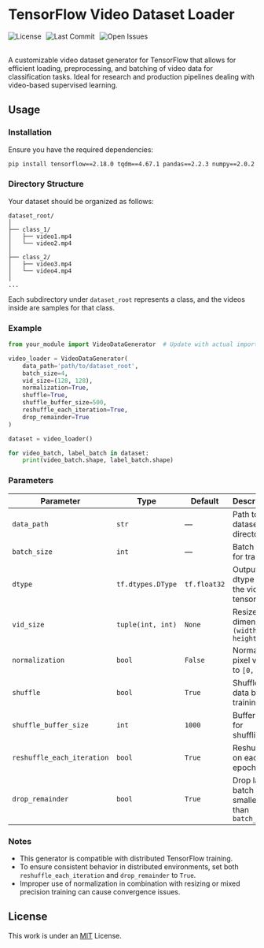 # TensorFlow Video Dataset Loader
<div align="center" style="display: flex; gap: 10px; flex-wrap: wrap;">
    <img src="https://img.shields.io/github/license/AliKHaliliT/TensorFlow-Video-Dataset-Loader" alt="License">
    <img src="https://img.shields.io/github/last-commit/AliKHaliliT/TensorFlow-Video-Dataset-Loader" alt="Last Commit">
    <img src="https://img.shields.io/github/issues/AliKHaliliT/TensorFlow-Video-Dataset-Loader" alt="Open Issues">
</div>
<br/>

A customizable video dataset generator for TensorFlow that allows for efficient loading, preprocessing, and batching of video data for classification tasks. Ideal for research and production pipelines dealing with video-based supervised learning.

## Usage

### Installation

Ensure you have the required dependencies:

```bash
pip install tensorflow==2.18.0 tqdm==4.67.1 pandas==2.2.3 numpy==2.0.2 opencv-python==4.10.0.84
```

### Directory Structure

Your dataset should be organized as follows:

```
dataset_root/
│
├── class_1/
│   ├── video1.mp4
│   └── video2.mp4
│
├── class_2/
│   ├── video3.mp4
│   └── video4.mp4
│
...
```

Each subdirectory under `dataset_root` represents a class, and the videos inside are samples for that class.

### Example

```python
from your_module import VideoDataGenerator  # Update with actual import

video_loader = VideoDataGenerator(
    data_path='path/to/dataset_root',
    batch_size=4,
    vid_size=(128, 128),
    normalization=True,
    shuffle=True,
    shuffle_buffer_size=500,
    reshuffle_each_iteration=True,
    drop_remainder=True
)

dataset = video_loader()

for video_batch, label_batch in dataset:
    print(video_batch.shape, label_batch.shape)
```

### Parameters

| Parameter | Type | Default | Description |
|----------|------|---------|-------------|
| `data_path` | `str` | — | Path to the dataset directory |
| `batch_size` | `int` | — | Batch size for training |
| `dtype` | `tf.dtypes.DType` | `tf.float32` | Output dtype of the video tensors |
| `vid_size` | `tuple(int, int)` | `None` | Resize dimensions `(width, height)` |
| `normalization` | `bool` | `False` | Normalize pixel values to `[0, 1]` |
| `shuffle` | `bool` | `True` | Shuffle data before training |
| `shuffle_buffer_size` | `int` | `1000` | Buffer size for shuffling |
| `reshuffle_each_iteration` | `bool` | `True` | Reshuffle on each epoch |
| `drop_remainder` | `bool` | `True` | Drop last batch if it's smaller than `batch_size` |

### Notes

- This generator is compatible with distributed TensorFlow training.
- To ensure consistent behavior in distributed environments, set both `reshuffle_each_iteration` and `drop_remainder` to `True`.
- Improper use of normalization in combination with resizing or mixed precision training can cause convergence issues.

## License

This work is under an [MIT](https://choosealicense.com/licenses/mit/) License.